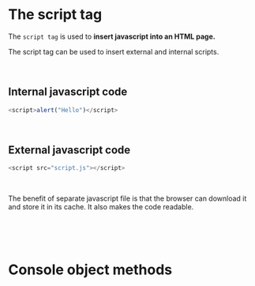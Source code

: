 # The script tag

The `script tag` is used to **insert javascript into an HTML page.**

The script tag can be used to insert external and internal scripts.

&nbsp;

## Internal javascript code

```js
<script>alert("Hello")</script>
```

&nbsp;

## External javascript code

```js
<script src="script.js"></script>
```

&nbsp;

The benefit of separate javascript file is that the browser can download it and store it in its cache. It also makes the code readable.

&nbsp;

&nbsp;

# Console object methods

&nbsp;

&nbsp;

&nbsp;

&nbsp;

&nbsp;

&nbsp;

&nbsp;

&nbsp;

&nbsp;

&nbsp;

&nbsp;

&nbsp;

&nbsp;

&nbsp;

&nbsp;

&nbsp;

&nbsp;

&nbsp;

&nbsp;

&nbsp;

&nbsp;

&nbsp;
